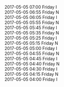 2017-05-05 07:00 Friday  I  
2017-05-05 06:55 Friday  N  
2017-05-05 06:05 Friday  I  
2017-05-05 05:55 Friday  N  
2017-05-05 05:45 Friday  I  
2017-05-05 05:35 Friday  N  
2017-05-05 05:25 Friday  I  
2017-05-05 05:15 Friday  N  
2017-05-05 05:00 Friday  I  
2017-05-05 04:55 Friday  N  
2017-05-05 04:45 Friday  I  
2017-05-05 04:40 Friday  N  
2017-05-05 04:30 Friday  I  
2017-05-05 04:15 Friday  N  
2017-05-05 04:00 Friday  I  
